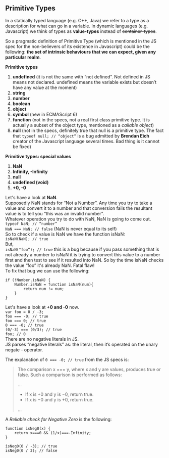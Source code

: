 ## Primitive Types

In a statically typed language (e.g. C++, Java) we refer to a type as a description for what can go in a variable.
In dynamic languages (e.g. Javascript) we think of types as __value-types__ instead of ~~container-types~~.

So a pragmatic definition of Primitive Type (which is mentioned in the JS spec for the non-believers of its existence in Javascript) could be the following: __the set of intrinsic behaviours that we can expect, given any particular realm__.

__Primitive types__
1. __undefined__ (it is not the same with “not defined”. Not defined in JS means not declared. undefined means the variable exists but doesn’t have any value at the moment)
2. __string__
3. __number__
4. __boolean__
5. __object__
6. __symbol__ (new in ECMAScript 6)
7. __function__ (not in the specs, not a real first class primitive type. It is actually a subset of the object type, mentioned as a *callable object*)
8. __null__ (not in the specs, definitely true that null is a primitive type. The fact that ` typeof null; // “object” ` is a bug admitted by __Brendan Eich__ creator of the Javascript language several times. Bad thing is it cannot be fixed)

__Primitive types: special values__
1. __NaN__
2. __Infinity, -Infinity__
3. __null__
4. __undefined (void)__
5. __+0, -0__

Let's have a look at **NaN**.  
Supposedly NaN stands for “Not a Number”. Any time you try to take a value and convert it to a number and that conversion fails the resultant value is to tell you “this was an invalid number”.  
Whatever operation you try to do with NaN, NaN is going to come out.  
`typeof NaN; // “number”`  
`NaN === NaN; // false` (NaN is never equal to its self)  
So to check if a value is NaN we have the function isNaN:  
`isNaN(NaN); // true`  
But,  
`isNaN("foo”); // true` this is a bug because if you pass something that is not already a number to isNaN it is trying to convert this value to a number first and then test to see if it resulted into NaN. So by the time isNaN checks the value “foo” it's already NaN. Fatal flaw!  
To fix that bug we can use the following:
```
if (!Number.isNaN) {
	Number.isNaN = function isNaN(num){
		return num != num;
	}
}
```

Let's have a look at **+0 and -0** now.  
`var foo = 0 / -3;`  
`foo === -0; // true`  
`foo === 0; // true`  
`0 === -0; // true`  
`(0/-3) === (0/3); // true`  
`foo; // 0`  
There are no negative literals in JS.  
JS parses “negative literals” as: the literal, then it’s operated on the unary negate - operator.  

The explanation of `0 === -0; // true` from the JS specs is:
>
> The comparison x === y, where x and y are values, produces true or false. Such a comparison is performed as follows:
>
> ...
>
> - If x is +0 and y is −0, return true.
> - If x is −0 and y is +0, return true.  
>
> ...

A *Reliable check for Negative Zero* is the following:

```
function isNeg0(x) {
	return x===0 && (1/x)===-Infinity;
}

isNeg0(0 / -3); // true
isNeg0(0 / 3); // false
```
